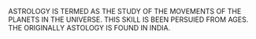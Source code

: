 ASTROLOGY IS TERMED AS THE STUDY OF THE MOVEMENTS OF THE PLANETS IN THE UNIVERSE.
THIS SKILL IS BEEN PERSUIED FROM AGES.
THE ORIGINALLY ASTOLOGY IS FOUND IN INDIA.
